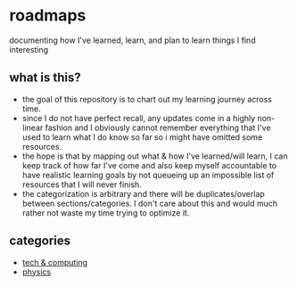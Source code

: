 # roadmaps
documenting how I've learned, learn, and plan to learn things I find interesting

## what is this?
- the goal of this repository is to chart out my learning journey across time.
- since I do not have perfect recall, any updates come in a highly non-linear fashion and I obviously cannot remember everything that I've used to learn what I do know so far so i might have omitted some resources.
- the hope is that by mapping out what & how I've learned/will learn, I can keep track of how far I've come and also keep myself accountable to have realistic learning goals by not queueing up an impossible list of resources that I will never finish.
- the categorization is arbitrary and there will be duplicates/overlap between sections/categories. I don't care about this and would much rather not waste my time trying to optimize it.

## categories

- [tech & computing](tech.md)
- [physics](physics.md)
